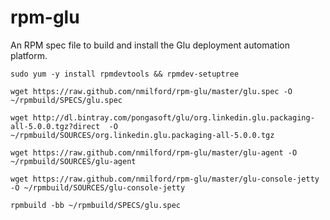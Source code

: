 rpm-glu
=======

An RPM spec file to build and install the Glu deployment automation platform.

`sudo yum -y install rpmdevtools && rpmdev-setuptree`
 
`wget https://raw.github.com/nmilford/rpm-glu/master/glu.spec -O ~/rpmbuild/SPECS/glu.spec`

`wget http://dl.bintray.com/pongasoft/glu/org.linkedin.glu.packaging-all-5.0.0.tgz?direct  -O ~/rpmbuild/SOURCES/org.linkedin.glu.packaging-all-5.0.0.tgz`

`wget https://raw.github.com/nmilford/rpm-glu/master/glu-agent -O ~/rpmbuild/SOURCES/glu-agent`

`wget https://raw.github.com/nmilford/rpm-glu/master/glu-console-jetty -O ~/rpmbuild/SOURCES/glu-console-jetty`
 
`rpmbuild -bb ~/rpmbuild/SPECS/glu.spec`
